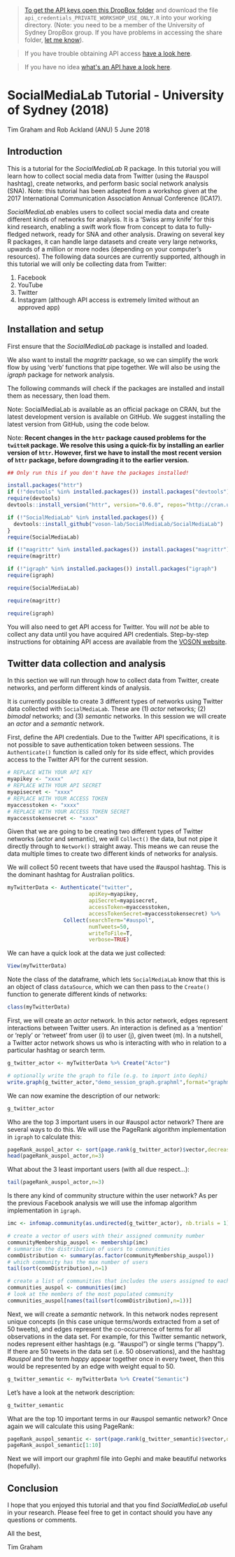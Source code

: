 > [To get the API keys open this DropBox folder](https://www.dropbox.com/sh/zqgcf3hgk4vmf65/AAA0UL5pD26IMJiaze21dWLVa?dl=0) and download the file `api_credentials_PRIVATE_WORKSHOP_USE_ONLY.R` into your working directory.  (Note: you need to be a member of the University of Sydney DropBox group. If you have problems in accessing the share folder, [let me know](mailto:francesco.bailo@sydney.edu.au)).

> If you have trouble obtaining API access [have a look here](http://vosonlab.net/SocialMediaLab/access_API).

> If you have no idea [what's an API have a look here](https://fraba.github.io/digital_media_methods_sydney/ws02/ws02.html).



SocialMediaLab Tutorial - University of Sydney (2018)
================
Tim Graham and Rob Ackland (ANU)
5 June 2018

## Introduction

This is a tutorial for the *SocialMediaLab* R package. In this tutorial
you will learn how to collect social media data from Twitter (using the
\#auspol hashtag), create networks, and perform basic social network
analysis (SNA). Note: this tutorial has been adapted from a workshop
given at the 2017 International Communication Association Annual
Conference (ICA17).

*SocialMediaLab* enables users to collect social media data and create
different kinds of networks for analysis. It is a ‘Swiss army knife’ for
this kind research, enabling a swift work flow from concept to data to
fully-fledged network, ready for SNA and other analysis. Drawing on
several key R packages, it can handle large datasets and create very
large networks, upwards of a million or more nodes (depending on your
computer’s resources). The following data sources are currently
supported, although in this tutorial we will only be collecting data
from Twitter:

1.  Facebook
2.  YouTube
3.  Twitter
4.  Instagram (although API access is extremely limited without an
    approved app)

## Installation and setup

First ensure that the *SocialMediaLab* package is installed and loaded.

We also want to install the *magrittr* package, so we can simplify the
work flow by using ‘verb’ functions that pipe together. We will also be
using the *igraph* package for network analysis.

The following commands will check if the packages are installed and
install them as necessary, then load them.

Note: SocialMediaLab is available as an official package on CRAN, but
the latest development version is available on GitHub. We suggest
installing the latest version from GitHub, using the code below.

Note: **Recent changes in the `httr` package caused problems for the
`twitteR` package. We resolve this using a quick-fix by installing an
earlier version of `httr`. However, first we have to install the most
recent version of `httr` package, before downgrading it to the earlier
version.**

``` r
## Only run this if you don't have the packages installed!

install.packages("httr")
if (!"devtools" %in% installed.packages()) install.packages("devtools")
require(devtools)
devtools::install_version("httr", version="0.6.0", repos="http://cran.us.r-project.org")

if (!"SocialMediaLab" %in% installed.packages()) {
  devtools::install_github("voson-lab/SocialMediaLab/SocialMediaLab")
}
require(SocialMediaLab)

if (!"magrittr" %in% installed.packages()) install.packages("magrittr")
require(magrittr)

if (!"igraph" %in% installed.packages()) install.packages("igraph")
require(igraph)
```

``` r
require(SocialMediaLab)

require(magrittr)

require(igraph)
```

You will also need to get API access for Twitter. You will *not* be able
to collect any data until you have acquired API credentials.
Step-by-step instructions for obtaining API access are available from
the [VOSON website](http://voson.anu.edu.au/SocialMediaLab).

## Twitter data collection and analysis

In this section we will run through how to collect data from Twitter,
create networks, and perform different kinds of analysis.

It is currently possible to create 3 different types of networks using
Twitter data collected with `SocialMediaLab`. These are (1) *actor*
networks; (2) *bimodal* networks; and (3) *semantic* networks. In this
session we will create an *actor* and a *semantic* network.

First, define the API credentials. Due to the Twitter API
specifications, it is not possible to save authentication token between
sessions. The `Authenticate()` function is called only for its side
effect, which provides access to the Twitter API for the current
session.

``` r
# REPLACE WITH YOUR API KEY
myapikey <- "xxxx" 
# REPLACE WITH YOUR API SECRET
myapisecret <- "xxxx" 
# REPLACE WITH YOUR ACCESS TOKEN
myaccesstoken <- "xxxx" 
# REPLACE WITH YOUR ACCESS TOKEN SECRET
myaccesstokensecret <- "xxxx"
```

Given that we are going to be creating two different types of Twitter
networks (actor and semantic), we will `Collect()` the data, but not
pipe it directly through to `Network()` straight away. This means we can
reuse the data multiple times to create two different kinds of networks
for analysis.

We will collect 50 recent tweets that have used the \#auspol hashtag.
This is the dominant hashtag for Australian politics.

``` r
myTwitterData <- Authenticate("twitter", 
                          apiKey=myapikey, 
                          apiSecret=myapisecret,
                          accessToken=myaccesstoken, 
                          accessTokenSecret=myaccesstokensecret) %>%
                  Collect(searchTerm="#auspol", 
                          numTweets=50, 
                          writeToFile=T, 
                          verbose=TRUE)
```

We can have a quick look at the data we just collected:

``` r
View(myTwitterData)
```

Note the class of the dataframe, which lets `SocialMediaLab` know that
this is an object of class `dataSource`, which we can then pass to the
`Create()` function to generate different kinds of networks:

``` r
class(myTwitterData)
```

First, we will create an *actor* network. In this actor network, edges
represent interactions between Twitter users. An interaction is defined
as a ‘mention’ or ‘reply’ or ‘retweet’ from user \(i\) to user \(j\),
given tweet \(m\). In a nutshell, a Twitter actor network shows us who
is interacting with who in relation to a particular hashtag or search
term.

``` r
g_twitter_actor <- myTwitterData %>% Create("Actor")

# optionally write the graph to file (e.g. to import into Gephi)
write.graph(g_twitter_actor,"demo_session_graph.graphml",format="graphml")
```

We can now examine the description of our network:

``` r
g_twitter_actor
```

Who are the top 3 important users in our \#auspol actor network? There
are several ways to do this. We will use the PageRank algorithm
implementation in `igraph` to calculate
this:

``` r
pageRank_auspol_actor <- sort(page.rank(g_twitter_actor)$vector,decreasing=TRUE)
head(pageRank_auspol_actor,n=3)
```

What about the 3 least important users (with all due respect…):

``` r
tail(pageRank_auspol_actor,n=3)
```

Is there any kind of community structure within the user network? As per
the previous Facebook analysis we will use the infomap algorithm
implementation in
`igraph`.

``` r
imc <- infomap.community(as.undirected(g_twitter_actor), nb.trials = 1) # increase nb.trials for better quality communities

# create a vector of users with their assigned community number
communityMembership_auspol <- membership(imc)
# summarise the distribution of users to communities
commDistribution <- summary(as.factor(communityMembership_auspol))
# which community has the max number of users
tail(sort(commDistribution),n=1)

# create a list of communities that includes the users assigned to each community
communities_auspol <- communities(imc)
# look at the members of the most populated community
communities_auspol[names(tail(sort(commDistribution),n=1))]
```

Next, we will create a *semantic* network. In this network nodes
represent unique concepts (in this case unique terms/words extracted
from a set of 50 tweets), and edges represent the co-occurrence of terms
for all observations in the data set. For example, for this Twitter
semantic network, nodes represent either hashtags (e.g. “\#auspol”) or
single terms (“happy”). If there are 50 tweets in the data set (i.e. 50
observations), and the hashtag *\#auspol* and the term *happy* appear
together once in every tweet, then this would be represented by an edge
with weight equal to 50.

``` r
g_twitter_semantic <- myTwitterData %>% Create("Semantic")
```

Let’s have a look at the network description:

``` r
g_twitter_semantic
```

What are the top 10 important terms in our \#auspol semantic network?
Once again we will calculate this using
PageRank:

``` r
pageRank_auspol_semantic <- sort(page.rank(g_twitter_semantic)$vector,decreasing=TRUE)
pageRank_auspol_semantic[1:10]
```

Next we will import our graphml file into Gephi and make beautiful
networks (hopefully).

## Conclusion

I hope that you enjoyed this tutorial and that you find *SocialMediaLab*
useful in your research. Please feel free to get in contact should you
have any questions or comments.

All the best,

Tim Graham
